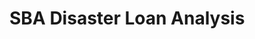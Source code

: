 # SBA Disaster Loan Analysis 
<!DOCTYPE html>
<html>
<head>
	<meta charset="utf-8">
	<meta http-equiv="X-UA-Compatible" content="IE=edge">
	<meta name="viewport" content="width=device-width, initial-scale=1.0">
	<script src="https://cdn.jsdelivr.net/npm/jquery.localscroll@2.0.0/jquery.localScroll.min.js"></script>
</head>
<body>
<a href="pdf/SBA.pdf" type="application/pdf" class="image fit"><img src="images/sba.jpg" alt=""></a>
</body>
</html>


